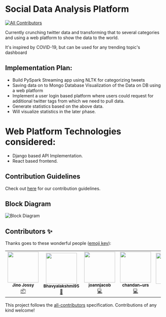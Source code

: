 # Social Data Analysis Platform
<!-- ALL-CONTRIBUTORS-BADGE:START - Do not remove or modify this section -->
[![All Contributors](https://img.shields.io/badge/all_contributors-5-orange.svg?style=flat-square)](#contributors-)
<!-- ALL-CONTRIBUTORS-BADGE:END -->
Currently crunching twitter data and transforming that to several categories and using a web platform to show the data to the world. 

It's inspired by COVID-19, but can be used for any trending topic's dashboard


## Implementation Plan:

* Build PySpark Streaming app using NLTK for categorizing tweets
* Saving data on to Mongo Database
Visualization of the Data on DB using a web platform
* Implement a user login based platform where users could request for additional twitter tags from which we need to pull data.
* Generate statistics based on the above data.
* Will visualize statistics in the later phase.

# Web Platform Technologies considered:
* Django based API Implementation.
* React based frontend.

## Contribution Guidelines

Check out [here](https://github.com/qburst/dashboard-for-socialmedia-trend/blob/master/CONTRIBUTING.md) for our contribution guidelines.

## Block Diagram

![Block Diagram](backend/api/static/images/blockdiagram.jpg)

## Contributors ✨

Thanks goes to these wonderful people ([emoji key](https://allcontributors.org/docs/en/emoji-key)):

<!-- ALL-CONTRIBUTORS-LIST:START - Do not remove or modify this section -->
<!-- prettier-ignore-start -->
<!-- markdownlint-disable -->
<table>
  <tr>
     <td align="center"><a href="https://jino.work"><img src="https://avatars1.githubusercontent.com/u/13327976?v=4" width="100px;" alt=""/><br /><sub><b>Jino Jossy</b></sub></a><br /><a href="#platform-jinojossy93" title="Packaging/porting to new platform">📦</a></td>
    <td align="center"><a href="https://github.com/Bhavyalakshmi95"><img src="https://avatars1.githubusercontent.com/u/62279569?v=4" width="100px;" alt=""/><br /><sub><b>Bhavyalakshmi95</b></sub></a><br /><a href="#design-Bhavyalakshmi95" title="Design">🎨</a></td>
    <td align="center"><a href="https://github.com/joannjacob"><img src="https://avatars3.githubusercontent.com/u/38246378?v=4" width="100px;" alt=""/><br /><sub><b>joannjacob</b></sub></a><br /><a href="https://github.com/qburst/dashboard-for-socialmedia-trend/commits?author=joannjacob" title="Code">💻</a></td>
    <td align="center"><a href="https://github.com/chandan-urs"><img src="https://avatars3.githubusercontent.com/u/43086966?v=4" width="100px;" alt=""/><br /><sub><b>chandan-urs</b></sub></a><br /><a href="https://github.com/qburst/dashboard-for-socialmedia-trend/commits?author=chandan-urs" title="Code">💻</a></td>
    <td align="center"><a href="https://github.com/vijay-qburst"><img src="https://avatars0.githubusercontent.com/u/3763351?v=4" width="100px;" alt=""/><br /><sub><b>Vijay Dev</b></sub></a><br /><a href="#design-vijay-qburst" title="Design">🎨</a></td>
  </tr>
</table>

<!-- markdownlint-enable -->
<!-- prettier-ignore-end -->
<!-- ALL-CONTRIBUTORS-LIST:END -->

This project follows the [all-contributors](https://github.com/all-contributors/all-contributors) specification. Contributions of any kind welcome!
